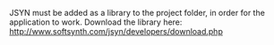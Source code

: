 JSYN must be added as a library to the project folder, in order for the application to work. Download the library here: http://www.softsynth.com/jsyn/developers/download.php
